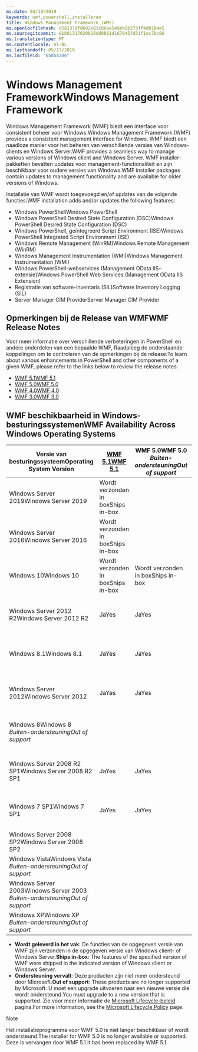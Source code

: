 ```yaml
---
ms.date: 04/19/2019
keywords: wmf,powershell,installeren
title: Windows Management Framework (WMF)
ms.openlocfilehash: d581370fd602e03c86aa549eb8b273ff4d01b4e5
ms.sourcegitcommit: 01b81317029b28dd9b61d167045fd31f1ec7bc06
ms.translationtype: MT
ms.contentlocale: nl-NL
ms.lasthandoff: 05/17/2019
ms.locfileid: "65854306"
---
```

# <a name="windows-management-framework"></a><span data-ttu-id="2c3e8-103">Windows Management Framework</span><span class="sxs-lookup"><span data-stu-id="2c3e8-103">Windows Management Framework</span></span>

<span data-ttu-id="2c3e8-104">Windows Management Framework (WMF) biedt een interface voor consistent beheer voor Windows.</span><span class="sxs-lookup"><span data-stu-id="2c3e8-104">Windows Management Framework (WMF) provides a consistent management interface for Windows.</span></span> <span data-ttu-id="2c3e8-105">WMF biedt een naadloze manier voor het beheren van verschillende versies van Windows-clients en Windows Server.</span><span class="sxs-lookup"><span data-stu-id="2c3e8-105">WMF provides a seamless way to manage various versions of Windows client and Windows Server.</span></span> <span data-ttu-id="2c3e8-106">WMF installer-pakketten bevatten updates voor management-functionaliteit en zijn beschikbaar voor oudere versies van Windows.</span><span class="sxs-lookup"><span data-stu-id="2c3e8-106">WMF installer packages contain updates to management functionality and are available for older versions of Windows.</span></span>

<span data-ttu-id="2c3e8-107">Installatie van WMF wordt toegevoegd en/of updates van de volgende functies:</span><span class="sxs-lookup"><span data-stu-id="2c3e8-107">WMF installation adds and/or updates the following features:</span></span>

- <span data-ttu-id="2c3e8-108">Windows PowerShell</span><span class="sxs-lookup"><span data-stu-id="2c3e8-108">Windows PowerShell</span></span>
- <span data-ttu-id="2c3e8-109">Windows PowerShell Desired State Configuration (DSC)</span><span class="sxs-lookup"><span data-stu-id="2c3e8-109">Windows PowerShell Desired State Configuration (DSC)</span></span>
- <span data-ttu-id="2c3e8-110">Windows PowerShell, geïntegreerd Script Environment (ISE)</span><span class="sxs-lookup"><span data-stu-id="2c3e8-110">Windows PowerShell Integrated Script Environment (ISE)</span></span>
- <span data-ttu-id="2c3e8-111">Windows Remote Management (WinRM)</span><span class="sxs-lookup"><span data-stu-id="2c3e8-111">Windows Remote Management (WinRM)</span></span>
- <span data-ttu-id="2c3e8-112">Windows Management Instrumentation (WMI)</span><span class="sxs-lookup"><span data-stu-id="2c3e8-112">Windows Management Instrumentation (WMI)</span></span>
- <span data-ttu-id="2c3e8-113">Windows PowerShell-webservices (Management OData IIS-extensie)</span><span class="sxs-lookup"><span data-stu-id="2c3e8-113">Windows PowerShell Web Services (Management OData IIS Extension)</span></span>
- <span data-ttu-id="2c3e8-114">Registratie van software-inventaris (SIL)</span><span class="sxs-lookup"><span data-stu-id="2c3e8-114">Software Inventory Logging (SIL)</span></span>
- <span data-ttu-id="2c3e8-115">Server Manager CIM Provider</span><span class="sxs-lookup"><span data-stu-id="2c3e8-115">Server Manager CIM Provider</span></span>

## <a name="wmf-release-notes"></a><span data-ttu-id="2c3e8-116">Opmerkingen bij de Release van WMF</span><span class="sxs-lookup"><span data-stu-id="2c3e8-116">WMF Release Notes</span></span>

<span data-ttu-id="2c3e8-117">Voor meer informatie over verschillende verbeteringen in PowerShell en andere onderdelen van een bepaalde WMF, Raadpleeg de onderstaande koppelingen om te controleren van de opmerkingen bij de release:</span><span class="sxs-lookup"><span data-stu-id="2c3e8-117">To learn about various enhancements in PowerShell and other components of a given WMF, please refer to the links below to review the release notes:</span></span>

- [<span data-ttu-id="2c3e8-118">WMF 5.1</span><span class="sxs-lookup"><span data-stu-id="2c3e8-118">WMF 5.1</span></span>](whats-new/release-notes.md#wmf-51-changes)
- [<span data-ttu-id="2c3e8-119">WMF 5.0</span><span class="sxs-lookup"><span data-stu-id="2c3e8-119">WMF 5.0</span></span>](whats-new/release-notes.md#wmf-50-changes)
- [<span data-ttu-id="2c3e8-120">WMF 4.0</span><span class="sxs-lookup"><span data-stu-id="2c3e8-120">WMF 4.0</span></span>](https://download.microsoft.com/download/3/D/6/3D61D262-8549-4769-A660-230B67E15B25/Windows%20Management%20Framework%204%200%20Release%20Notes.docx)
- [<span data-ttu-id="2c3e8-121">WMF 3.0</span><span class="sxs-lookup"><span data-stu-id="2c3e8-121">WMF 3.0</span></span>](https://download.microsoft.com/download/E/7/6/E76850B8-DA6E-4FF5-8CCE-A24FC513FD16/WMF%203%20Release%20Notes.docx)

## <a name="wmf-availability-across-windows-operating-systems"></a><span data-ttu-id="2c3e8-122">WMF beschikbaarheid in Windows-besturingssystemen</span><span class="sxs-lookup"><span data-stu-id="2c3e8-122">WMF Availability Across Windows Operating Systems</span></span>

|        <span data-ttu-id="2c3e8-123">Versie van besturingssysteem</span><span class="sxs-lookup"><span data-stu-id="2c3e8-123">Operating System Version</span></span>         | <span data-ttu-id="2c3e8-124">[WMF 5.1][]</span><span class="sxs-lookup"><span data-stu-id="2c3e8-124">[WMF 5.1][]</span></span>  | <span data-ttu-id="2c3e8-125">WMF 5.0</span><span class="sxs-lookup"><span data-stu-id="2c3e8-125">WMF 5.0</span></span><br><span data-ttu-id="2c3e8-126">*Buiten-ondersteuning*</span><span class="sxs-lookup"><span data-stu-id="2c3e8-126">*Out of support*</span></span> | <span data-ttu-id="2c3e8-127">[WMF 4.0][]</span><span class="sxs-lookup"><span data-stu-id="2c3e8-127">[WMF 4.0][]</span></span>  | <span data-ttu-id="2c3e8-128">[WMF 3.0][]</span><span class="sxs-lookup"><span data-stu-id="2c3e8-128">[WMF 3.0][]</span></span>  | <span data-ttu-id="2c3e8-129">[WMF 2.0][]</span><span class="sxs-lookup"><span data-stu-id="2c3e8-129">[WMF 2.0][]</span></span>  |
| --------------------------------------- | ------------ | --------------------------- | ------------ | ------------ | ------------ |
| <span data-ttu-id="2c3e8-130">Windows Server 2019</span><span class="sxs-lookup"><span data-stu-id="2c3e8-130">Windows Server 2019</span></span>                     | <span data-ttu-id="2c3e8-131">Wordt verzonden in box</span><span class="sxs-lookup"><span data-stu-id="2c3e8-131">Ships in-box</span></span> |                             |              |              |              |
| <span data-ttu-id="2c3e8-132">Windows Server 2016</span><span class="sxs-lookup"><span data-stu-id="2c3e8-132">Windows Server 2016</span></span>                     | <span data-ttu-id="2c3e8-133">Wordt verzonden in box</span><span class="sxs-lookup"><span data-stu-id="2c3e8-133">Ships in-box</span></span> |                             |              |              |              |
| <span data-ttu-id="2c3e8-134">Windows 10</span><span class="sxs-lookup"><span data-stu-id="2c3e8-134">Windows 10</span></span>                              | <span data-ttu-id="2c3e8-135">Wordt verzonden in box</span><span class="sxs-lookup"><span data-stu-id="2c3e8-135">Ships in-box</span></span> | <span data-ttu-id="2c3e8-136">Wordt verzonden in box</span><span class="sxs-lookup"><span data-stu-id="2c3e8-136">Ships in-box</span></span>                |              |              |              |
| <span data-ttu-id="2c3e8-137">Windows Server 2012 R2</span><span class="sxs-lookup"><span data-stu-id="2c3e8-137">Windows Server 2012 R2</span></span>                  | <span data-ttu-id="2c3e8-138">Ja</span><span class="sxs-lookup"><span data-stu-id="2c3e8-138">Yes</span></span>          | <span data-ttu-id="2c3e8-139">Ja</span><span class="sxs-lookup"><span data-stu-id="2c3e8-139">Yes</span></span>                         | <span data-ttu-id="2c3e8-140">Wordt verzonden in box</span><span class="sxs-lookup"><span data-stu-id="2c3e8-140">Ships in-box</span></span> |              |              |
| <span data-ttu-id="2c3e8-141">Windows 8.1</span><span class="sxs-lookup"><span data-stu-id="2c3e8-141">Windows 8.1</span></span>                             | <span data-ttu-id="2c3e8-142">Ja</span><span class="sxs-lookup"><span data-stu-id="2c3e8-142">Yes</span></span>          | <span data-ttu-id="2c3e8-143">Ja</span><span class="sxs-lookup"><span data-stu-id="2c3e8-143">Yes</span></span>                         | <span data-ttu-id="2c3e8-144">Wordt verzonden in box</span><span class="sxs-lookup"><span data-stu-id="2c3e8-144">Ships in-box</span></span> |              |              |
| <span data-ttu-id="2c3e8-145">Windows Server 2012</span><span class="sxs-lookup"><span data-stu-id="2c3e8-145">Windows Server 2012</span></span>                     | <span data-ttu-id="2c3e8-146">Ja</span><span class="sxs-lookup"><span data-stu-id="2c3e8-146">Yes</span></span>          | <span data-ttu-id="2c3e8-147">Ja</span><span class="sxs-lookup"><span data-stu-id="2c3e8-147">Yes</span></span>                         | <span data-ttu-id="2c3e8-148">Ja</span><span class="sxs-lookup"><span data-stu-id="2c3e8-148">Yes</span></span>          | <span data-ttu-id="2c3e8-149">Wordt verzonden in box</span><span class="sxs-lookup"><span data-stu-id="2c3e8-149">Ships in-box</span></span> |              |
| <span data-ttu-id="2c3e8-150">Windows 8</span><span class="sxs-lookup"><span data-stu-id="2c3e8-150">Windows 8</span></span><br><span data-ttu-id="2c3e8-151">*Buiten-ondersteuning*</span><span class="sxs-lookup"><span data-stu-id="2c3e8-151">*Out of support*</span></span>           |              |                             |              | <span data-ttu-id="2c3e8-152">Wordt verzonden in box</span><span class="sxs-lookup"><span data-stu-id="2c3e8-152">Ships in-box</span></span> |              |
| <span data-ttu-id="2c3e8-153">Windows Server 2008 R2 SP1</span><span class="sxs-lookup"><span data-stu-id="2c3e8-153">Windows Server 2008 R2 SP1</span></span>              | <span data-ttu-id="2c3e8-154">Ja</span><span class="sxs-lookup"><span data-stu-id="2c3e8-154">Yes</span></span>          | <span data-ttu-id="2c3e8-155">Ja</span><span class="sxs-lookup"><span data-stu-id="2c3e8-155">Yes</span></span>                         | <span data-ttu-id="2c3e8-156">Ja</span><span class="sxs-lookup"><span data-stu-id="2c3e8-156">Yes</span></span>          | <span data-ttu-id="2c3e8-157">Ja</span><span class="sxs-lookup"><span data-stu-id="2c3e8-157">Yes</span></span>          | <span data-ttu-id="2c3e8-158">Wordt verzonden in box</span><span class="sxs-lookup"><span data-stu-id="2c3e8-158">Ships in-box</span></span> |
| <span data-ttu-id="2c3e8-159">Windows 7 SP1</span><span class="sxs-lookup"><span data-stu-id="2c3e8-159">Windows 7 SP1</span></span>                           | <span data-ttu-id="2c3e8-160">Ja</span><span class="sxs-lookup"><span data-stu-id="2c3e8-160">Yes</span></span>          | <span data-ttu-id="2c3e8-161">Ja</span><span class="sxs-lookup"><span data-stu-id="2c3e8-161">Yes</span></span>                         | <span data-ttu-id="2c3e8-162">Ja</span><span class="sxs-lookup"><span data-stu-id="2c3e8-162">Yes</span></span>          | <span data-ttu-id="2c3e8-163">Ja</span><span class="sxs-lookup"><span data-stu-id="2c3e8-163">Yes</span></span>          | <span data-ttu-id="2c3e8-164">Wordt verzonden in box</span><span class="sxs-lookup"><span data-stu-id="2c3e8-164">Ships in-box</span></span> |
| <span data-ttu-id="2c3e8-165">Windows Server 2008 SP2</span><span class="sxs-lookup"><span data-stu-id="2c3e8-165">Windows Server 2008 SP2</span></span>                 |              |                             |              | <span data-ttu-id="2c3e8-166">Ja</span><span class="sxs-lookup"><span data-stu-id="2c3e8-166">Yes</span></span>          | <span data-ttu-id="2c3e8-167">Ja</span><span class="sxs-lookup"><span data-stu-id="2c3e8-167">Yes</span></span>          |
| <span data-ttu-id="2c3e8-168">Windows Vista</span><span class="sxs-lookup"><span data-stu-id="2c3e8-168">Windows Vista</span></span><br><span data-ttu-id="2c3e8-169">*Buiten-ondersteuning*</span><span class="sxs-lookup"><span data-stu-id="2c3e8-169">*Out of support*</span></span>       |              |                             |              |              | <span data-ttu-id="2c3e8-170">Ja</span><span class="sxs-lookup"><span data-stu-id="2c3e8-170">Yes</span></span>          |
| <span data-ttu-id="2c3e8-171">Windows Server 2003</span><span class="sxs-lookup"><span data-stu-id="2c3e8-171">Windows Server 2003</span></span><br><span data-ttu-id="2c3e8-172">*Buiten-ondersteuning*</span><span class="sxs-lookup"><span data-stu-id="2c3e8-172">*Out of support*</span></span> |              |                             |              |              | <span data-ttu-id="2c3e8-173">Ja</span><span class="sxs-lookup"><span data-stu-id="2c3e8-173">Yes</span></span>          |
| <span data-ttu-id="2c3e8-174">Windows XP</span><span class="sxs-lookup"><span data-stu-id="2c3e8-174">Windows XP</span></span><br><span data-ttu-id="2c3e8-175">*Buiten-ondersteuning*</span><span class="sxs-lookup"><span data-stu-id="2c3e8-175">*Out of support*</span></span>          |              |                             |              | <span data-ttu-id="2c3e8-176">Ja</span><span class="sxs-lookup"><span data-stu-id="2c3e8-176">Yes</span></span>          | <span data-ttu-id="2c3e8-177">Ja</span><span class="sxs-lookup"><span data-stu-id="2c3e8-177">Yes</span></span>          |

- <span data-ttu-id="2c3e8-178">**Wordt geleverd in het vak**: De functies van de opgegeven versie van WMF zijn verzonden in de opgegeven versie van Windows client- of Windows Server.</span><span class="sxs-lookup"><span data-stu-id="2c3e8-178">**Ships in-box**: The features of the specified version of WMF were shipped in the indicated version of Windows client or Windows Server.</span></span>
- <span data-ttu-id="2c3e8-179">**Ondersteuning vervalt**: Deze producten zijn niet meer ondersteund door Microsoft.</span><span class="sxs-lookup"><span data-stu-id="2c3e8-179">**Out of support**: These products are no longer supported by Microsoft.</span></span> <span data-ttu-id="2c3e8-180">U moet een upgrade uitvoeren naar een nieuwe versie die wordt ondersteund.</span><span class="sxs-lookup"><span data-stu-id="2c3e8-180">You must upgrade to a new version that is supported.</span></span> <span data-ttu-id="2c3e8-181">Zie voor meer informatie de [Microsoft Lifecycle-beleid][] pagina.</span><span class="sxs-lookup"><span data-stu-id="2c3e8-181">For more information, see the [Microsoft Lifecycle Policy][] page.</span></span>

> [!NOTE]
> <span data-ttu-id="2c3e8-182">Het installatieprogramma voor WMF 5.0 is niet langer beschikbaar of wordt ondersteund.</span><span class="sxs-lookup"><span data-stu-id="2c3e8-182">The installer for WMF 5.0 is no longer available or supported.</span></span> <span data-ttu-id="2c3e8-183">Deze is vervangen door WMF 5.1.</span><span class="sxs-lookup"><span data-stu-id="2c3e8-183">It has been replaced by WMF 5.1.</span></span>

[Microsoft Lifecycle-beleid]: https://support.microsoft.com/lifecycle
[Microsoft Lifecycle Policy]: https://support.microsoft.com/lifecycle
[WMF 5.1]: https://aka.ms/wmf51download
[WMF 4.0]: https://aka.ms/wmf4download
[WMF 3.0]: https://aka.ms/wmf3download
[WMF 2.0]: https://aka.ms/wmf2download
